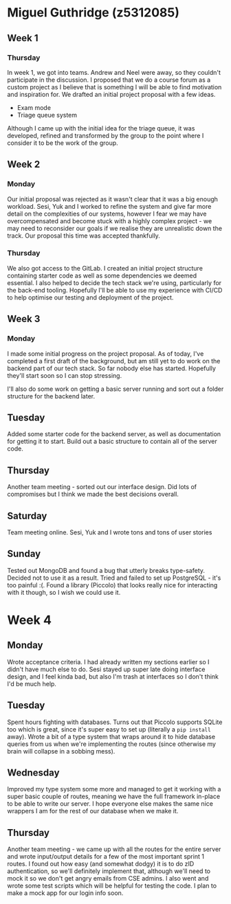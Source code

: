 
# Miguel Guthridge (z5312085)

## Week 1

### Thursday

In week 1, we got into teams. Andrew and Neel were away, so they couldn't
participate in the discussion. I proposed that we do a course forum as a custom
project as I believe that is something I will be able to find motivation and
inspiration for. We drafted an initial project proposal with a few ideas.

* Exam mode
* Triage queue system

Although I came up with the initial idea for the triage queue, it was
developed, refined and transformed by the group to the point where I consider
it to be the work of the group.

## Week 2

### Monday

Our initial proposal was rejected as it wasn't clear that it was a big enough
workload. Sesi, Yuk and I worked to refine the system and give far more detail
on the complexities of our systems, however I fear we may have overcompensated
and become stuck with a highly complex project - we may need to reconsider our
goals if we realise they are unrealistic down the track. Our proposal this time
was accepted thankfully.

### Thursday

We also got access to the GitLab. I created an initial project structure
containing starter code as well as some dependencies we deemed essential. I
also helped to decide the tech stack we're using, particularly for the back-end
tooling. Hopefully I'll be able to use my experience with CI/CD to help
optimise our testing and deployment of the project.

## Week 3

### Monday

I made some initial progress on the project proposal. As of today, I've
completed a first draft of the background, but am still yet to do work on the
backend part of our tech stack. So far nobody else has started. Hopefully
they'll start soon so I can stop stressing.

I'll also do some work on getting a basic server running and sort out a folder
structure for the backend later.

## Tuesday

Added some starter code for the backend server, as well as documentation for
getting it to start. Build out a basic structure to contain all of the server
code.

## Thursday

Another team meeting - sorted out our interface design. Did lots of compromises
but I think we made the best decisions overall.

## Saturday

Team meeting online. Sesi, Yuk and I wrote tons and tons of user stories

## Sunday

Tested out MongoDB and found a bug that utterly breaks type-safety. Decided not
to use it as a result. Tried and failed to set up PostgreSQL - it's too painful
:(. Found a library (Piccolo) that looks really nice for interacting with it
though, so I wish we could use it.

# Week 4

## Monday

Wrote acceptance criteria. I had already written my sections earlier so I
didn't have much else to do. Sesi stayed up super late doing interface design,
and I feel kinda bad, but also I'm trash at interfaces so I don't think I'd be
much help.

## Tuesday

Spent hours fighting with databases. Turns out that Piccolo supports SQLite too
which is great, since it's super easy to set up (literally a `pip install`
away). Wrote a bit of a type system that wraps around it to hide database
queries from us when we're implementing the routes (since otherwise my brain
will collapse in a sobbing mess).

## Wednesday

Improved my type system some more and managed to get it working with a super
basic couple of routes, meaning we have the full framework in-place to be able
to write our server. I hope everyone else makes the same nice wrappers I am for
the rest of our database when we make it.

## Thursday

Another team meeting - we came up with all the routes for the entire server
and wrote input/output details for a few of the most important sprint 1 routes.
I found out how easy (and somewhat dodgy) it is to do zID authentication, so
we'll definitely implement that, although we'll need to mock it so we don't get
angry emails from CSE admins. I also went and wrote some test scripts which
will be helpful for testing the code. I plan to make a mock app for our login
info soon.
